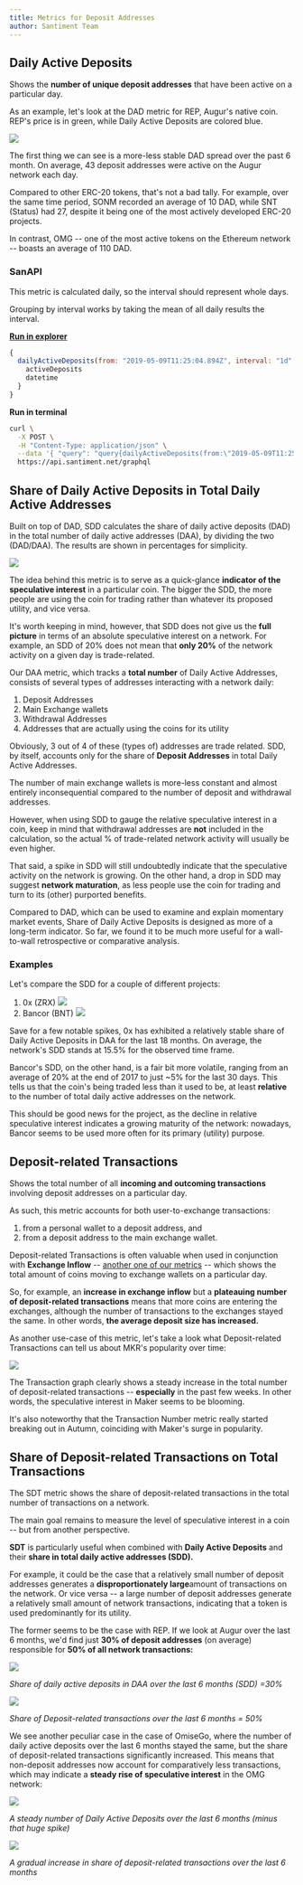 ```yaml
---
title: Metrics for Deposit Addresses
author: Santiment Team
---
```


## Daily Active Deposits

Shows the **number of unique deposit
addresses** that have been active on a particular day.

As an example, let's look at the DAD metric for REP, Augur's native
coin. REP's price is in green, while Daily Active Deposits are colored
blue.

[![](dad-augur-2-768x286.png)](https://santiment.net/wp-content/uploads/2019/02/dad-augur-2.png)

The first thing we can see is a more-less stable DAD spread over the
past 6 month. On average, 43 deposit addresses were active on the Augur
network each day.

Compared to other ERC-20 tokens, that's not a bad tally. For example,
over the same time period, SONM recorded an average of 10 DAD, while SNT
(Status) had 27, despite it being one of the most actively developed
ERC-20 projects.

In contrast, OMG -- one of the most active tokens on the Ethereum
network -- boasts an average of 110 DAD.

### SanAPI

This metric is calculated daily, so the interval should represent whole
days.

Grouping by interval works by taking the mean of all daily results the
interval.

[**Run in
explorer**](https://api.santiment.net/graphiql?query=%7B%0A%20%20dailyActiveDeposits(from%3A%20%222019-05-09T11%3A25%3A04.894Z%22%2C%20interval%3A%20%221d%22%2C%20slug%3A%20%22maker%22%2C%20to%3A%20%222019-06-23T11%3A25%3A04.894Z%22)%20%7B%0A%20%20%20%20activeDeposits%0A%20%20%20%20datetime%0A%20%20%7D%0A%7D%0A&variables=)

```js
{
  dailyActiveDeposits(from: "2019-05-09T11:25:04.894Z", interval: "1d", slug: "maker", to: "2019-06-23T11:25:04.894Z") {
    activeDeposits
    datetime
  }
}
```

**Run in terminal**

```sh
curl \
  -X POST \
  -H "Content-Type: application/json" \
  --data '{ "query": "query{dailyActiveDeposits(from:\"2019-05-09T11:25:04.894Z\",interval:\"1d\",slug:\"maker\",to:\"2019-06-23T11:25:04.894Z\"){activeDeposits,datetime}}" }' \
  https://api.santiment.net/graphql
```


## Share of Daily Active Deposits in Total Daily Active Addresses
Built on top of DAD, SDD calculates the share of daily active deposits
(DAD) in the total number of daily active addresses (DAA), by dividing
the two (DAD/DAA). The results are shown in percentages for simplicity.

[![](augur-768x291.png)](https://santiment.net/wp-content/uploads/2019/02/augur.png)

The idea behind this metric is to serve as a quick-glance **indicator of
the speculative interest** in a particular coin. The bigger the SDD, the
more people are using the coin for trading rather than whatever its
proposed utility, and vice versa.

It's worth keeping in mind, however, that SDD does not give us the
**full picture** in terms of an absolute speculative interest on a
network. For example, an SDD of 20% does not mean that **only 20%** of
the network activity on a given day is trade-related.

Our DAA metric, which tracks a **total number** of Daily Active
Addresses, consists of several types of addresses interacting with a
network daily:

1.  Deposit Addresses
2.  Main Exchange wallets
3.  Withdrawal Addresses
4.  Addresses that are actually using the coins for its utility

Obviously, 3 out of 4 of these (types of) addresses are trade related.
SDD, by itself, accounts only for the share of **Deposit Addresses** in
total Daily Active Addresses.

The number of main exchange wallets is more-less constant and almost
entirely inconsequential compared to the number of deposit and
withdrawal addresses.

However, when using SDD to gauge the relative speculative interest in a
coin, keep in mind that withdrawal addresses are **not** included in the
calculation, so the actual % of trade-related network activity will
usually be even higher.

That said, a spike in SDD will still undoubtedly indicate that the
speculative activity on the network is growing. On the other hand, a
drop in SDD may suggest **network maturation**, as less people use the
coin for trading and turn to its (other) purported benefits.

Compared to DAD, which can be used to examine and explain momentary
market events, Share of Daily Active Deposits is designed as more of a
long-term indicator. So far, we found it to be much more useful for a
wall-to-wall retrospective or comparative analysis.

### Examples

Let's compare the SDD for a couple of different projects:

1. 0x (ZRX)
	[![](zrx-768x295.png)](https://santiment.net/wp-content/uploads/2019/02/zrx.png)
2. Bancor (BNT)
	[![](bancor-1-768x293.png)](https://santiment.net/wp-content/uploads/2019/02/bancor-1.png)

Save for a few notable spikes, 0x has exhibited a relatively stable
share of Daily Active Deposits in DAA for the last 18 months. On
average, the network's SDD stands at 15.5% for the observed time frame.

Bancor's SDD, on the other hand, is a fair bit more volatile, ranging
from an average of 20% at the end of 2017 to just ~5% for the last 30
days. This tells us that the coin's being traded less than it used to
be, at least **relative** to the number of total daily active addresses
on the network.

This should be good news for the project, as the decline in relative
speculative interest indicates a growing maturity of the network:
nowadays, Bancor seems to be used more often for its primary (utility)
purpose.


## Deposit-related Transactions

Shows the total number of all **incoming
and outcoming transactions** involving deposit addresses on a particular
day.

As such, this metric accounts for both user-to-exchange transactions:

1.  from a personal wallet to a deposit address, and
2.  from a deposit address to the main exchange wallet.

Deposit-related Transactions is often valuable when used in conjunction
with **Exchange Inflow** -- [another one of our
metrics](/metrics/exchange-flow-metrics)
-- which shows the total amount of coins moving to exchange wallets on a
particular day.

So, for example, an **increase in exchange inflow** but a **plateauing
number of deposit-related transactions** means that more coins are
entering the exchanges, although the number of transactions to the
exchanges stayed the same. In other words, **the average deposit size
has increased.**

As another use-case of this metric, let's take a look what
Deposit-related Transactions can tell us about MKR's popularity over
time:

[![](maker-768x294.png)](https://santiment.net/wp-content/uploads/2019/02/maker.png)

The Transaction graph clearly shows a steady increase in the total
number of deposit-related transactions -- **especially** in the past few
weeks. In other words, the speculative interest in Maker seems to be
blooming.

It's also noteworthy that the Transaction Number metric really started
breaking out in Autumn, coinciding with Maker's surge in popularity.

## Share of Deposit-related Transactions on Total Transactions

The SDT metric shows the share of deposit-related transactions in the
total number of transactions on a network.

The main goal remains to measure the level of speculative interest in a
coin -- but from another perspective.

**SDT** is particularly useful when combined with **Daily Active
Deposits** and their **share in total daily active addresses (SDD).**

For example, it could be the case that a relatively small number of
deposit addresses generates a **disproportionately large**amount of
transactions on the network. Or vice versa -- a large number of deposit
addresses generate a relatively small amount of network transactions,
indicating that a token is used predominantly for its utility.

The former seems to be the case with REP. If we look at Augur over the
last 6 months, we'd find just **30% of deposit addresses** (on average)
responsible for **50% of all network transactions:**

[![](SAD-augur-768x298.png)](https://santiment.net/wp-content/uploads/2019/02/SAD-augur.png)

*Share of daily active deposits in DAA over the last 6 months (SDD)
=30%*

[![](sdt-768x292.png)](https://santiment.net/wp-content/uploads/2019/02/sdt.png)

*Share of Deposit-related transactions over the last 6 months = 50%*

We see another peculiar case in the case of OmiseGo, where the number of
daily active deposits over the last 6 months stayed the same, but the
share of deposit-related transactions significantly increased. This
means that non-deposit addresses now account for comparatively less
transactions, which may indicate a **steady rise of speculative
interest** in the OMG network:

[![](dad-omg-768x290.png)](https://santiment.net/wp-content/uploads/2019/02/dad-omg.png)

*A steady number of Daily Active Deposits over the last 6 months (minus
that huge spike)*

[![](sdt-omg-768x295.png)](https://santiment.net/wp-content/uploads/2019/02/sdt-omg.png)

*A gradual increase in share of deposit-related transactions over the
last 6 months*
